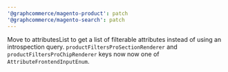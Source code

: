 ```yaml
---
'@graphcommerce/magento-product': patch
'@graphcommerce/magento-search': patch
---
```


Move to attributesList to get a list of filterable attributes instead of using an introspection query. `productFiltersProSectionRenderer` and `productFiltersProChipRenderer` keys now now one of `AttributeFrontendInputEnum`.
